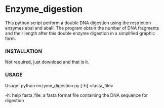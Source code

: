 # Enzyme_digestion



This python script perform a double DNA digestion using the restriction enzymes abaI and abaII. 
The program obtain the number of DNA fragments and their length after this double enzyme digestion 
in a simplified graphic form.


### INSTALLATION

Not required, just download and that is it.


### USAGE

Usage: python enzyme_digestion.py [-h] <fasta_file>

	        
-h: help
fasta_file: a fasta format file containing the DNA sequence for digestion

	
